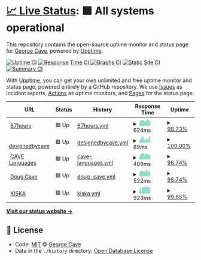 # [📈 Live Status](https://designedbycave.co.uk): <!--live status--> **🟩 All systems operational**

This repository contains the open-source uptime monitor and status page for [George Cave](https://www.designedbycave.co.uk), powered by [Upptime](https://github.com/upptime/upptime).

[![Uptime CI](https://github.com/koj-co/upptime/workflows/Uptime%20CI/badge.svg)](https://github.com/koj-co/upptime/actions?query=workflow%3A%22Uptime+CI%22)
[![Response Time CI](https://github.com/koj-co/upptime/workflows/Response%20Time%20CI/badge.svg)](https://github.com/koj-co/upptime/actions?query=workflow%3A%22Response+Time+CI%22)
[![Graphs CI](https://github.com/koj-co/upptime/workflows/Graphs%20CI/badge.svg)](https://github.com/koj-co/upptime/actions?query=workflow%3A%22Graphs+CI%22)
[![Static Site CI](https://github.com/koj-co/upptime/workflows/Static%20Site%20CI/badge.svg)](https://github.com/koj-co/upptime/actions?query=workflow%3A%22Static+Site+CI%22)
[![Summary CI](https://github.com/koj-co/upptime/workflows/Summary%20CI/badge.svg)](https://github.com/koj-co/upptime/actions?query=workflow%3A%22Summary+CI%22)

With [Upptime](https://upptime.js.org), you can get your own unlimited and free uptime monitor and status page, powered entirely by a GitHub repository. We use [Issues](https://github.com/gcsalzburg/upptime/issues) as incident reports, [Actions](https://github.com/gcsalzburg/upptime/actions) as uptime monitors, and [Pages](https://designedbycave.co.uk) for the status page.

<!--start: status pages-->
<!-- This summary is generated by Upptime (https://github.com/upptime/upptime) -->
<!-- Do not edit this manually, your changes will be overwritten -->
<!-- prettier-ignore -->
| URL | Status | History | Response Time | Uptime |
| --- | ------ | ------- | ------------- | ------ |
| <img alt="" src="https://favicons.githubusercontent.com/www.67hours.co.uk" height="13"> [67hours](https://www.67hours.co.uk) | 🟩 Up | [67hours.yml](https://github.com/gcsalzburg/upptime/commits/HEAD/history/67hours.yml) | <details><summary><img alt="Response time graph" src="./graphs/67hours/response-time-week.png" height="20"> 624ms</summary><br><a href="https://gcsalzburg.github.io/upptime/history/67hours"><img alt="Response time 589" src="https://img.shields.io/endpoint?url=https%3A%2F%2Fraw.githubusercontent.com%2Fgcsalzburg%2Fupptime%2FHEAD%2Fapi%2F67hours%2Fresponse-time.json"></a><br><a href="https://gcsalzburg.github.io/upptime/history/67hours"><img alt="24-hour response time 575" src="https://img.shields.io/endpoint?url=https%3A%2F%2Fraw.githubusercontent.com%2Fgcsalzburg%2Fupptime%2FHEAD%2Fapi%2F67hours%2Fresponse-time-day.json"></a><br><a href="https://gcsalzburg.github.io/upptime/history/67hours"><img alt="7-day response time 624" src="https://img.shields.io/endpoint?url=https%3A%2F%2Fraw.githubusercontent.com%2Fgcsalzburg%2Fupptime%2FHEAD%2Fapi%2F67hours%2Fresponse-time-week.json"></a><br><a href="https://gcsalzburg.github.io/upptime/history/67hours"><img alt="30-day response time 618" src="https://img.shields.io/endpoint?url=https%3A%2F%2Fraw.githubusercontent.com%2Fgcsalzburg%2Fupptime%2FHEAD%2Fapi%2F67hours%2Fresponse-time-month.json"></a><br><a href="https://gcsalzburg.github.io/upptime/history/67hours"><img alt="1-year response time 589" src="https://img.shields.io/endpoint?url=https%3A%2F%2Fraw.githubusercontent.com%2Fgcsalzburg%2Fupptime%2FHEAD%2Fapi%2F67hours%2Fresponse-time-year.json"></a></details> | <details><summary><a href="https://gcsalzburg.github.io/upptime/history/67hours">98.73%</a></summary><a href="https://gcsalzburg.github.io/upptime/history/67hours"><img alt="All-time uptime 99.89%" src="https://img.shields.io/endpoint?url=https%3A%2F%2Fraw.githubusercontent.com%2Fgcsalzburg%2Fupptime%2FHEAD%2Fapi%2F67hours%2Fuptime.json"></a><br><a href="https://gcsalzburg.github.io/upptime/history/67hours"><img alt="24-hour uptime 100.00%" src="https://img.shields.io/endpoint?url=https%3A%2F%2Fraw.githubusercontent.com%2Fgcsalzburg%2Fupptime%2FHEAD%2Fapi%2F67hours%2Fuptime-day.json"></a><br><a href="https://gcsalzburg.github.io/upptime/history/67hours"><img alt="7-day uptime 98.73%" src="https://img.shields.io/endpoint?url=https%3A%2F%2Fraw.githubusercontent.com%2Fgcsalzburg%2Fupptime%2FHEAD%2Fapi%2F67hours%2Fuptime-week.json"></a><br><a href="https://gcsalzburg.github.io/upptime/history/67hours"><img alt="30-day uptime 99.71%" src="https://img.shields.io/endpoint?url=https%3A%2F%2Fraw.githubusercontent.com%2Fgcsalzburg%2Fupptime%2FHEAD%2Fapi%2F67hours%2Fuptime-month.json"></a><br><a href="https://gcsalzburg.github.io/upptime/history/67hours"><img alt="1-year uptime 99.89%" src="https://img.shields.io/endpoint?url=https%3A%2F%2Fraw.githubusercontent.com%2Fgcsalzburg%2Fupptime%2FHEAD%2Fapi%2F67hours%2Fuptime-year.json"></a></details>
| <img alt="" src="https://favicons.githubusercontent.com/www.designedbycave.co.uk" height="13"> [designedbycave](https://www.designedbycave.co.uk) | 🟩 Up | [designedbycave.yml](https://github.com/gcsalzburg/upptime/commits/HEAD/history/designedbycave.yml) | <details><summary><img alt="Response time graph" src="./graphs/designedbycave/response-time-week.png" height="20"> 89ms</summary><br><a href="https://gcsalzburg.github.io/upptime/history/designedbycave"><img alt="Response time 156" src="https://img.shields.io/endpoint?url=https%3A%2F%2Fraw.githubusercontent.com%2Fgcsalzburg%2Fupptime%2FHEAD%2Fapi%2Fdesignedbycave%2Fresponse-time.json"></a><br><a href="https://gcsalzburg.github.io/upptime/history/designedbycave"><img alt="24-hour response time 67" src="https://img.shields.io/endpoint?url=https%3A%2F%2Fraw.githubusercontent.com%2Fgcsalzburg%2Fupptime%2FHEAD%2Fapi%2Fdesignedbycave%2Fresponse-time-day.json"></a><br><a href="https://gcsalzburg.github.io/upptime/history/designedbycave"><img alt="7-day response time 89" src="https://img.shields.io/endpoint?url=https%3A%2F%2Fraw.githubusercontent.com%2Fgcsalzburg%2Fupptime%2FHEAD%2Fapi%2Fdesignedbycave%2Fresponse-time-week.json"></a><br><a href="https://gcsalzburg.github.io/upptime/history/designedbycave"><img alt="30-day response time 113" src="https://img.shields.io/endpoint?url=https%3A%2F%2Fraw.githubusercontent.com%2Fgcsalzburg%2Fupptime%2FHEAD%2Fapi%2Fdesignedbycave%2Fresponse-time-month.json"></a><br><a href="https://gcsalzburg.github.io/upptime/history/designedbycave"><img alt="1-year response time 156" src="https://img.shields.io/endpoint?url=https%3A%2F%2Fraw.githubusercontent.com%2Fgcsalzburg%2Fupptime%2FHEAD%2Fapi%2Fdesignedbycave%2Fresponse-time-year.json"></a></details> | <details><summary><a href="https://gcsalzburg.github.io/upptime/history/designedbycave">100.00%</a></summary><a href="https://gcsalzburg.github.io/upptime/history/designedbycave"><img alt="All-time uptime 99.96%" src="https://img.shields.io/endpoint?url=https%3A%2F%2Fraw.githubusercontent.com%2Fgcsalzburg%2Fupptime%2FHEAD%2Fapi%2Fdesignedbycave%2Fuptime.json"></a><br><a href="https://gcsalzburg.github.io/upptime/history/designedbycave"><img alt="24-hour uptime 100.00%" src="https://img.shields.io/endpoint?url=https%3A%2F%2Fraw.githubusercontent.com%2Fgcsalzburg%2Fupptime%2FHEAD%2Fapi%2Fdesignedbycave%2Fuptime-day.json"></a><br><a href="https://gcsalzburg.github.io/upptime/history/designedbycave"><img alt="7-day uptime 100.00%" src="https://img.shields.io/endpoint?url=https%3A%2F%2Fraw.githubusercontent.com%2Fgcsalzburg%2Fupptime%2FHEAD%2Fapi%2Fdesignedbycave%2Fuptime-week.json"></a><br><a href="https://gcsalzburg.github.io/upptime/history/designedbycave"><img alt="30-day uptime 100.00%" src="https://img.shields.io/endpoint?url=https%3A%2F%2Fraw.githubusercontent.com%2Fgcsalzburg%2Fupptime%2FHEAD%2Fapi%2Fdesignedbycave%2Fuptime-month.json"></a><br><a href="https://gcsalzburg.github.io/upptime/history/designedbycave"><img alt="1-year uptime 99.96%" src="https://img.shields.io/endpoint?url=https%3A%2F%2Fraw.githubusercontent.com%2Fgcsalzburg%2Fupptime%2FHEAD%2Fapi%2Fdesignedbycave%2Fuptime-year.json"></a></details>
| <img alt="" src="https://favicons.githubusercontent.com/www.cavelanguages.co.uk" height="13"> [CAVE Languages](https://www.cavelanguages.co.uk) | 🟩 Up | [cave-languages.yml](https://github.com/gcsalzburg/upptime/commits/HEAD/history/cave-languages.yml) | <details><summary><img alt="Response time graph" src="./graphs/cave-languages/response-time-week.png" height="20"> 409ms</summary><br><a href="https://gcsalzburg.github.io/upptime/history/cave-languages"><img alt="Response time 474" src="https://img.shields.io/endpoint?url=https%3A%2F%2Fraw.githubusercontent.com%2Fgcsalzburg%2Fupptime%2FHEAD%2Fapi%2Fcave-languages%2Fresponse-time.json"></a><br><a href="https://gcsalzburg.github.io/upptime/history/cave-languages"><img alt="24-hour response time 308" src="https://img.shields.io/endpoint?url=https%3A%2F%2Fraw.githubusercontent.com%2Fgcsalzburg%2Fupptime%2FHEAD%2Fapi%2Fcave-languages%2Fresponse-time-day.json"></a><br><a href="https://gcsalzburg.github.io/upptime/history/cave-languages"><img alt="7-day response time 409" src="https://img.shields.io/endpoint?url=https%3A%2F%2Fraw.githubusercontent.com%2Fgcsalzburg%2Fupptime%2FHEAD%2Fapi%2Fcave-languages%2Fresponse-time-week.json"></a><br><a href="https://gcsalzburg.github.io/upptime/history/cave-languages"><img alt="30-day response time 442" src="https://img.shields.io/endpoint?url=https%3A%2F%2Fraw.githubusercontent.com%2Fgcsalzburg%2Fupptime%2FHEAD%2Fapi%2Fcave-languages%2Fresponse-time-month.json"></a><br><a href="https://gcsalzburg.github.io/upptime/history/cave-languages"><img alt="1-year response time 474" src="https://img.shields.io/endpoint?url=https%3A%2F%2Fraw.githubusercontent.com%2Fgcsalzburg%2Fupptime%2FHEAD%2Fapi%2Fcave-languages%2Fresponse-time-year.json"></a></details> | <details><summary><a href="https://gcsalzburg.github.io/upptime/history/cave-languages">98.74%</a></summary><a href="https://gcsalzburg.github.io/upptime/history/cave-languages"><img alt="All-time uptime 99.84%" src="https://img.shields.io/endpoint?url=https%3A%2F%2Fraw.githubusercontent.com%2Fgcsalzburg%2Fupptime%2FHEAD%2Fapi%2Fcave-languages%2Fuptime.json"></a><br><a href="https://gcsalzburg.github.io/upptime/history/cave-languages"><img alt="24-hour uptime 100.00%" src="https://img.shields.io/endpoint?url=https%3A%2F%2Fraw.githubusercontent.com%2Fgcsalzburg%2Fupptime%2FHEAD%2Fapi%2Fcave-languages%2Fuptime-day.json"></a><br><a href="https://gcsalzburg.github.io/upptime/history/cave-languages"><img alt="7-day uptime 98.74%" src="https://img.shields.io/endpoint?url=https%3A%2F%2Fraw.githubusercontent.com%2Fgcsalzburg%2Fupptime%2FHEAD%2Fapi%2Fcave-languages%2Fuptime-week.json"></a><br><a href="https://gcsalzburg.github.io/upptime/history/cave-languages"><img alt="30-day uptime 99.71%" src="https://img.shields.io/endpoint?url=https%3A%2F%2Fraw.githubusercontent.com%2Fgcsalzburg%2Fupptime%2FHEAD%2Fapi%2Fcave-languages%2Fuptime-month.json"></a><br><a href="https://gcsalzburg.github.io/upptime/history/cave-languages"><img alt="1-year uptime 99.84%" src="https://img.shields.io/endpoint?url=https%3A%2F%2Fraw.githubusercontent.com%2Fgcsalzburg%2Fupptime%2FHEAD%2Fapi%2Fcave-languages%2Fuptime-year.json"></a></details>
| <img alt="" src="https://favicons.githubusercontent.com/www.dougcave.co.uk" height="13"> [Doug Cave](https://www.dougcave.co.uk) | 🟩 Up | [doug-cave.yml](https://github.com/gcsalzburg/upptime/commits/HEAD/history/doug-cave.yml) | <details><summary><img alt="Response time graph" src="./graphs/doug-cave/response-time-week.png" height="20"> 522ms</summary><br><a href="https://gcsalzburg.github.io/upptime/history/doug-cave"><img alt="Response time 495" src="https://img.shields.io/endpoint?url=https%3A%2F%2Fraw.githubusercontent.com%2Fgcsalzburg%2Fupptime%2FHEAD%2Fapi%2Fdoug-cave%2Fresponse-time.json"></a><br><a href="https://gcsalzburg.github.io/upptime/history/doug-cave"><img alt="24-hour response time 446" src="https://img.shields.io/endpoint?url=https%3A%2F%2Fraw.githubusercontent.com%2Fgcsalzburg%2Fupptime%2FHEAD%2Fapi%2Fdoug-cave%2Fresponse-time-day.json"></a><br><a href="https://gcsalzburg.github.io/upptime/history/doug-cave"><img alt="7-day response time 522" src="https://img.shields.io/endpoint?url=https%3A%2F%2Fraw.githubusercontent.com%2Fgcsalzburg%2Fupptime%2FHEAD%2Fapi%2Fdoug-cave%2Fresponse-time-week.json"></a><br><a href="https://gcsalzburg.github.io/upptime/history/doug-cave"><img alt="30-day response time 501" src="https://img.shields.io/endpoint?url=https%3A%2F%2Fraw.githubusercontent.com%2Fgcsalzburg%2Fupptime%2FHEAD%2Fapi%2Fdoug-cave%2Fresponse-time-month.json"></a><br><a href="https://gcsalzburg.github.io/upptime/history/doug-cave"><img alt="1-year response time 495" src="https://img.shields.io/endpoint?url=https%3A%2F%2Fraw.githubusercontent.com%2Fgcsalzburg%2Fupptime%2FHEAD%2Fapi%2Fdoug-cave%2Fresponse-time-year.json"></a></details> | <details><summary><a href="https://gcsalzburg.github.io/upptime/history/doug-cave">98.74%</a></summary><a href="https://gcsalzburg.github.io/upptime/history/doug-cave"><img alt="All-time uptime 99.85%" src="https://img.shields.io/endpoint?url=https%3A%2F%2Fraw.githubusercontent.com%2Fgcsalzburg%2Fupptime%2FHEAD%2Fapi%2Fdoug-cave%2Fuptime.json"></a><br><a href="https://gcsalzburg.github.io/upptime/history/doug-cave"><img alt="24-hour uptime 100.00%" src="https://img.shields.io/endpoint?url=https%3A%2F%2Fraw.githubusercontent.com%2Fgcsalzburg%2Fupptime%2FHEAD%2Fapi%2Fdoug-cave%2Fuptime-day.json"></a><br><a href="https://gcsalzburg.github.io/upptime/history/doug-cave"><img alt="7-day uptime 98.74%" src="https://img.shields.io/endpoint?url=https%3A%2F%2Fraw.githubusercontent.com%2Fgcsalzburg%2Fupptime%2FHEAD%2Fapi%2Fdoug-cave%2Fuptime-week.json"></a><br><a href="https://gcsalzburg.github.io/upptime/history/doug-cave"><img alt="30-day uptime 99.71%" src="https://img.shields.io/endpoint?url=https%3A%2F%2Fraw.githubusercontent.com%2Fgcsalzburg%2Fupptime%2FHEAD%2Fapi%2Fdoug-cave%2Fuptime-month.json"></a><br><a href="https://gcsalzburg.github.io/upptime/history/doug-cave"><img alt="1-year uptime 99.85%" src="https://img.shields.io/endpoint?url=https%3A%2F%2Fraw.githubusercontent.com%2Fgcsalzburg%2Fupptime%2FHEAD%2Fapi%2Fdoug-cave%2Fuptime-year.json"></a></details>
| <img alt="" src="https://favicons.githubusercontent.com/www.kiska.com" height="13"> [KISKA](https://www.kiska.com) | 🟩 Up | [kiska.yml](https://github.com/gcsalzburg/upptime/commits/HEAD/history/kiska.yml) | <details><summary><img alt="Response time graph" src="./graphs/kiska/response-time-week.png" height="20"> 923ms</summary><br><a href="https://gcsalzburg.github.io/upptime/history/kiska"><img alt="Response time 1043" src="https://img.shields.io/endpoint?url=https%3A%2F%2Fraw.githubusercontent.com%2Fgcsalzburg%2Fupptime%2FHEAD%2Fapi%2Fkiska%2Fresponse-time.json"></a><br><a href="https://gcsalzburg.github.io/upptime/history/kiska"><img alt="24-hour response time 995" src="https://img.shields.io/endpoint?url=https%3A%2F%2Fraw.githubusercontent.com%2Fgcsalzburg%2Fupptime%2FHEAD%2Fapi%2Fkiska%2Fresponse-time-day.json"></a><br><a href="https://gcsalzburg.github.io/upptime/history/kiska"><img alt="7-day response time 923" src="https://img.shields.io/endpoint?url=https%3A%2F%2Fraw.githubusercontent.com%2Fgcsalzburg%2Fupptime%2FHEAD%2Fapi%2Fkiska%2Fresponse-time-week.json"></a><br><a href="https://gcsalzburg.github.io/upptime/history/kiska"><img alt="30-day response time 1059" src="https://img.shields.io/endpoint?url=https%3A%2F%2Fraw.githubusercontent.com%2Fgcsalzburg%2Fupptime%2FHEAD%2Fapi%2Fkiska%2Fresponse-time-month.json"></a><br><a href="https://gcsalzburg.github.io/upptime/history/kiska"><img alt="1-year response time 1043" src="https://img.shields.io/endpoint?url=https%3A%2F%2Fraw.githubusercontent.com%2Fgcsalzburg%2Fupptime%2FHEAD%2Fapi%2Fkiska%2Fresponse-time-year.json"></a></details> | <details><summary><a href="https://gcsalzburg.github.io/upptime/history/kiska">99.65%</a></summary><a href="https://gcsalzburg.github.io/upptime/history/kiska"><img alt="All-time uptime 99.92%" src="https://img.shields.io/endpoint?url=https%3A%2F%2Fraw.githubusercontent.com%2Fgcsalzburg%2Fupptime%2FHEAD%2Fapi%2Fkiska%2Fuptime.json"></a><br><a href="https://gcsalzburg.github.io/upptime/history/kiska"><img alt="24-hour uptime 100.00%" src="https://img.shields.io/endpoint?url=https%3A%2F%2Fraw.githubusercontent.com%2Fgcsalzburg%2Fupptime%2FHEAD%2Fapi%2Fkiska%2Fuptime-day.json"></a><br><a href="https://gcsalzburg.github.io/upptime/history/kiska"><img alt="7-day uptime 99.65%" src="https://img.shields.io/endpoint?url=https%3A%2F%2Fraw.githubusercontent.com%2Fgcsalzburg%2Fupptime%2FHEAD%2Fapi%2Fkiska%2Fuptime-week.json"></a><br><a href="https://gcsalzburg.github.io/upptime/history/kiska"><img alt="30-day uptime 99.92%" src="https://img.shields.io/endpoint?url=https%3A%2F%2Fraw.githubusercontent.com%2Fgcsalzburg%2Fupptime%2FHEAD%2Fapi%2Fkiska%2Fuptime-month.json"></a><br><a href="https://gcsalzburg.github.io/upptime/history/kiska"><img alt="1-year uptime 99.92%" src="https://img.shields.io/endpoint?url=https%3A%2F%2Fraw.githubusercontent.com%2Fgcsalzburg%2Fupptime%2FHEAD%2Fapi%2Fkiska%2Fuptime-year.json"></a></details>

<!--end: status pages-->

[**Visit our status website →**](https://designedbycave.co.uk)

## 📄 License

- Code: [MIT](./LICENSE) © [George Cave](https://www.designedbycave.co.uk)
- Data in the `./history` directory: [Open Database License](https://opendatacommons.org/licenses/odbl/1-0/)
